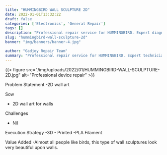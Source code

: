 ```yaml
---
title: "HUMMINGBIRD WALL SCULPTURE 2D"
date: 2022-01-01T13:32:22
draft: false
categories: ['Electronics', 'General Repair']
tags: []
description: "Professional repair service for HUMMINGBIRD. Expert diagnosis and quality repairs in Bangalore."
slug: "hummingbird-wall-sculpture-2d"
banner: "img/banners/banner-4.jpg"

author: "Gadjoy Repair Team"
summary: "Professional repair service for HUMMINGBIRD. Expert technicians, quality parts, warranty included."
---
```


{{< figure src="/img/uploads/2022/01/HUMMINGBIRD-WALL-SCULPTURE-2D.jpg" alt="Professional device repair" >}}

Problem Statement -2D wall art

Sow

- 2D wall art for walls

Challenges

- Nil

Execution Strategy -3D - Printed -PLA Filament

Value Added -Almost all people like birds, this type of wall sculptures look very beautiful upon walls.